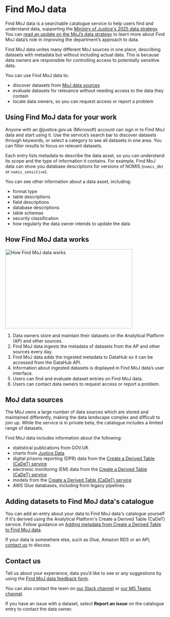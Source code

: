 # Find MoJ data 

Find MoJ data is a searchable catalogue service to help users find and understand data, supporting the [Ministry of Justice's 2025 data strategy](https://www.gov.uk/government/publications/ministry-of-justice-digital-strategy-2025). 
You can [read an update on the MoJ’s data strategy](https://mojdigital.blog.gov.uk/2023/12/19/mojs-data-strategy-one-year-on/) to learn more about Find MoJ data’s role in improving the department’s approach to data. 

Find MoJ data unites many different MoJ sources in one place, describing datasets with metadata but without including actual data. This is because data owners are responsible for controlling access to potentially sensitive data.  

You can use Find MoJ data to:

* discover datasets from [MoJ data sources](#moj-data-sources)
* evaluate datasets for relevance without needing access to the data they contain 
* locate data owners, so you can request access or report a problem

##  Using Find MoJ data for your work

Anyone with an @justice.gov.uk (Microsoft) account can sign in to Find MoJ data and start using it. Use the service’s search bar to discover datasets through keywords, or select a category to see all datasets in one area. You can filter results to focus on relevant datasets.  

Each entry lists metadata to describe the data asset, so you can understand its scope and the type of information it contains. For example, Find MoJ data can show you database descriptions for versions of NOMIS (`nomis_dbt` or `nomis_sensitive`).

You can see other information about a data asset, including:

* format type	
* table descriptions
* field descriptions
* database descriptions
* table schemas	
* security classification 
* how regularly the data owner intends to update the data

## How Find MoJ data works

<img src="/images/how-find-moj-data-works.svg" alt="How Find MoJ data works" width="400" height="250">

1. Data owners store and maintain their datasets on the Analytical Platform (AP) and other sources.
1. Find MoJ data ingests the metadata of datasets from the AP and other sources every day. 
1. Find MoJ data adds the ingested metadata to DataHub so it can be accessed from the DataHub API. 
1. Information about ingested datasets is displayed in Find MoJ data’s user interface.
1. Users can find and evaluate dataset entries on Find MoJ data. 
1. Users can contact data owners to request access or report a problem. 


## MoJ data sources

The MoJ owns a large number of data sources which are stored and maintained differently, making the data landscape complex and difficult to join up. While the service is in private beta, the catalogue includes a limited range of datasets. 

Find MoJ data includes information about the following:

* statistical publications from GOV.UK
* charts from [Justice Data](https://data.justice.gov.uk/) 
* digital prisons reporting (DPR) data from the [Create a Derived Table (CaDeT) service](https://github.com/moj-analytical-services/create-a-derived-table)
* electronic monitoring (EM) data from the [Create a Derived Table (CaDeT) service](https://github.com/moj-analytical-services/create-a-derived-table)
* models from the [Create a Derived Table (CaDeT) service](https://github.com/moj-analytical-services/create-a-derived-table)
* AWS Glue databases, including from legacy pipelines

## Adding datasets to Find MoJ data's catalogue

You can add an entry about your data to Find MoJ data's catalogue yourself if it's derived using the Analytical Platform's Create a Derived Table (CaDeT) service. Follow guidance on [Adding metadata from Create a Derived Table to Find MoJ data](./cadet-registration.md).

If your data is somewhere else, such as Glue, Amazon RDS or an API, [contact us](#contact-us) to discuss. 

##  Contact us

Tell us about your experience, data you’d like to see or any suggestions by using the [Find MoJ data feedback form](https://find-moj-data.service.justice.gov.uk/feedback/). 

You can also contact the team on [our Slack channel](https://moj.enterprise.slack.com/archives/C06NPM2200N) or [our MS Teams channel](https://teams.microsoft.com/l/channel/19%3Abb91d2a728a54472a41629ee6f2908ea%40thread.tacv2/Ask%20Data%20Catalogue?groupId=f6c3cb3b-591c-4e47-9997-25b6dc9bf5b6&tenantId=c6874728-71e6-41fe-a9e1-2e8c36776ad8").

If you have an issue with a dataset, select **Report an issue** on the catalogue entry to contact the data owner.
